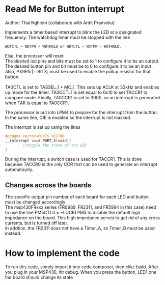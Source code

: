 # Read Me for Button interrupt
Author: Thai Nghiem (collaborate with Ardit Pranvoku)

Implements a timer based interrupt to blink the LED at a designated frequency.
The watchdog timer must be stopped with the line 
```c
WDTCTL = WDTPW + WDTHOLD or WDTCTL = WDTPW | WDTHOLD.
```
Else, the processor will reset. <br />
The desired led pins and bits must be set to 1 to configure it to be an output.
The desired button pin and bit must be to 0 to configure it to be an input .<br />
Also,  PXREN |= BITX; must be used to enable the pullup resistor for that button. <br />     
TA0CTL is set to TASSEL_1 + MC_1. This sets up ACLK at 32kHz and enables up mode for the timer.
TA0CCTL1 is set equal to 0x10 to set TACCR1 to compare mode.
Finally, TA0CCR1 is set to 3000, so an interrupt is generated when TAR is equal to TA0CCR1.

The processor is put into LPM4 to prepare for the interrupt from the button.
In the same line, GIE is enabled so the interrupt is not masked.

The interrupt is set up using the lines
```c
#pragma vector=PORT5_VECTOR
__interrupt void PORT_5(void){
		//toggle the state of the LED
}
```
During the interrupt, a switch case is used for TACCR1. This is done because TACCR0 is the only CCR 
that can be used to generate an interrupt automatically. 
## Changes across the boards
The specific output pin number of each board for each LED and button must be changed accordingly <br />
The msp430FRxxx series (FR6989, FR2311, and FR5994 in this case) need to use the line PM5CTL0 = ~LOCKLPM5 to disable the default high impedance on the board. 
This high impedance serves to get rid of any cross currents, but is turned off later. <br />
In addtion, the FR2311 does not have a Timer_A, so Timer_B must be used instead. 
# How to implement the code
To run this code, simply import it into code composer, then clikc build. 
After you plug in your MSP430, hit debug. When you press the button, LED1 one the board should change its state